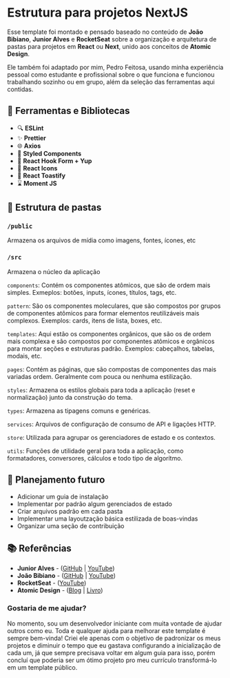 # Estrutura para projetos NextJS

Esse template foi montado e pensado baseado no conteúdo de **João Bibiano**, **Junior Alves** e **RocketSeat** sobre a organização e arquitetura de pastas para projetos em **React** ou **Next**, unido aos conceitos de **Atomic Design**.

Ele também foi adaptado por mim, Pedro Feitosa, usando minha experiência pessoal como estudante e profissional sobre o que funciona e funcionou trabalhando sozinho ou em grupo, além da seleção das ferramentas aqui contidas.

## 🧱 Ferramentas e Bibliotecas

* 🔍 **ESLint**
* ✨ **Prettier**
* 🌐 **Axios**
* 💅 **Styled Components**
* 📑 **React Hook Form + Yup**
* 🎨 **React Icons**
* 🍞 **React Toastify**
* ⌛ **Moment JS**

## 📁 Estrutura de pastas

### `/public`

Armazena os arquivos de mídia como imagens, fontes, ícones, etc

### `/src`

Armazena o núcleo da aplicação

`components`: Contém os componentes atômicos, que são de ordem mais simples. Exmeplos: botões, inputs, ícones, títulos, tags, etc.

`pattern`: São os componentes moleculares, que são compostos por grupos de componentes atômicos para formar elementos reutilizáveis mais complexos. Exemplos: cards, itens de lista, boxes, etc.

`templates`: Aqui estão os componentes orgânicos, que são os de ordem mais complexa e são compostos por componentes atômicos e orgânicos para montar seções e estruturas padrão. Exemplos: cabeçalhos, tabelas, modais, etc.

`pages`: Contém as páginas, que são compostas de componentes das mais variadas ordem. Geralmente com pouca ou nenhuma estilização.

`styles`: Armazena os estilos globais para toda a aplicação (reset e normalização) junto da construção do tema.

`types`: Armazena as tipagens comuns e genéricas.

`services`: Arquivos de configuração de consumo de API e ligações HTTP.

`store`: Utilizada para agrupar os gerenciadores de estado e os contextos.

`utils`: Funções de utilidade geral para toda a aplicação, como formatadores, conversores, cálculos e todo tipo de algorítmo.

## 🚀 Planejamento futuro

* Adicionar um guia de instalação
* Implementar por padrão algum gerenciados de estado
* Criar arquivos padrão em cada pasta
* Implementar uma layoutzação básica estilizada de boas-vindas
* Organizar uma seção de contribuição

## 📚 Referências

* **Junior Alves** - ([GitHub](https://github.com/jjunior96) | [YouTube](https://www.youtube.com/@devjunioralves))
* **João Bibiano** - ([GitHub](https://github.com/joaobibiano) | [YouTube](https://www.youtube.com/@joaobibiano))
* **RocketSeat** - ([YouTube](https://www.youtube.com/@rocketseat))
* **Atomic Design** - ([Blog](https://bradfrost.com/blog/post/atomic-web-design/) | [Livro](https://atomicdesign.bradfrost.com/))

### Gostaria de me ajudar?

No momento, sou um desenvolvedor iniciante com muita vontade de ajudar outros como eu. Toda e qualquer ajuda para melhorar este template é sempre bem-vinda! Criei ele apenas com o objetivo de padronizar os meus projetos e diminuir o tempo que eu gastava configurando a inicialização de cada um, já que sempre precisava voltar em algum guia para isso, porém concluí que poderia ser um ótimo projeto pro meu currículo transformá-lo em um template público.
